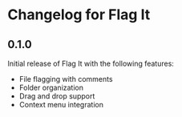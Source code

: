 # Changelog for Flag It

## 0.1.0

Initial release of Flag It with the following features:

- File flagging with comments
- Folder organization
- Drag and drop support
- Context menu integration
